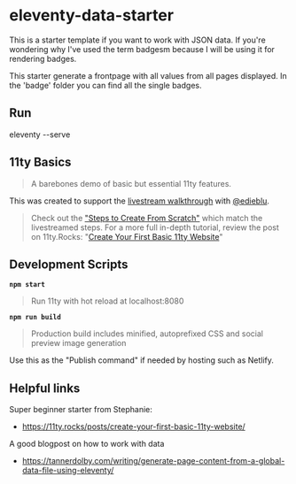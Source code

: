 # eleventy-data-starter
This is a starter template if you want to work with JSON data.
If you're wondering why I've used the term badgesm because I will be using it for rendering badges. 

This starter generate a frontpage with all values from all pages displayed.
In the 'badge' folder you can find all the single badges. 

## Run
eleventy --serve

## 11ty Basics

> A barebones demo of basic but essential 11ty features.

This was created to support the [livestream walkthrough](https://www.youtube.com/watch?v=2By887u7b0A) with [@edieblu](https://www.twitch.tv/edieblu).

> Check out the ["Steps to Create From Scratch"](https://github.com/5t3ph/11ty-basics/blob/master/StepsToCreate.md) which match the livestreamed steps. For a more full in-depth tutorial, review the post on 11ty.Rocks: "[Create Your First Basic 11ty Website](https://11ty.rocks/posts/create-your-first-basic-11ty-website/)"

## Development Scripts

**`npm start`**

> Run 11ty with hot reload at localhost:8080

**`npm run build`**

> Production build includes minified, autoprefixed CSS and social preview image generation

Use this as the "Publish command" if needed by hosting such as Netlify.

## Helpful links

Super beginner starter from Stephanie:
- https://11ty.rocks/posts/create-your-first-basic-11ty-website/

A good blogpost on how to work with data
- https://tannerdolby.com/writing/generate-page-content-from-a-global-data-file-using-eleventy/